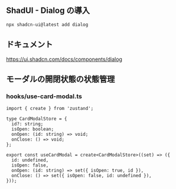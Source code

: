 ## ShadUI - Dialog の導入

```bash
npx shadcn-ui@latest add dialog
```

## ドキュメント

https://ui.shadcn.com/docs/components/dialog

## モーダルの開閉状態の状態管理

### hooks/use-card-modal.ts

```tsx
import { create } from 'zustand';

type CardModalStore = {
  id?: string;
  isOpen: boolean;
  onOpen: (id: string) => void;
  onClose: () => void;
};

export const useCardModal = create<CardModalStore>((set) => ({
  id: undefined,
  isOpen: false,
  onOpen: (id: string) => set({ isOpen: true, id }),
  onClose: () => set({ isOpen: false, id: undefined }),
}));
```
